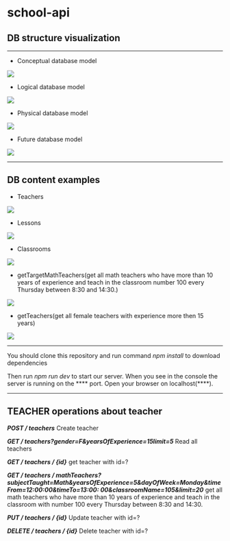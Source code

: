 # school-api

## DB structure visualization

***

* Conceptual database model

![](sql/images/conceptual_model.jpg)

* Logical database model

![](sql/images/logical_model.jpg)

* Physical database model

![](sql/images/physical_model.jpg)

* Future database model

![](sql/images/future_model.jpg)

***

## DB content examples

* Teachers

![](sql/images/teachers_content.png)

* Lessons

![](sql/images/lesson_content.png)

* Classrooms

![](sql/images/classroom_content.png)

* getTargetMathTeachers(get all math teachers who have more than 10 years of experience and teach in the classroom
  number 100 every Thursday between 8:30 and 14:30.)

![](sql/images/get_target_math_teachers.png)

* getTeachers(get all female teachers with experience more then 15 years)

![](sql/images/get_all_teachers.png)

***
You should clone this repository and run command *npm install* to download dependencies

Then run *npm run dev* to start our server. When you see in the console the server is running on the **** port. Open
your browser on localhost(****).

***

## TEACHER operations about teacher

***POST / teachers*** Create teacher

***GET / teachers?gender=F&yearsOfExperience=15limit=5*** Read all teachers

***GET / teachers / {id}*** get teacher with id=?

***GET / teachers / mathTeachers?subjectTaught=Math&yearsOfExperience=5&dayOfWeek=Monday&timeFrom=12:00:00&timeTo=13:00:
00&classroomName=105&limit=20*** get all math teachers who have more than 10 years of experience and teach in the
classroom with number 100 every Thursday between 8:30 and 14:30.

***PUT / teachers / {id}*** Update teacher with id=?

***DELETE / teachers / {id}*** Delete teacher with id=?




